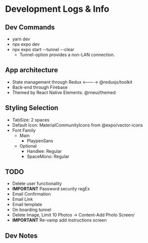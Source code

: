 # Development Logs & Info

## Dev Commands

- yarn dev
- npx expo dev
- npx expo start --tunnel --clear
  - Tunnel-option provides a non-LAN connection.

## App architecture

- State management through Redux <----> @reduxjs/toolkit
- Back-end through Firebase
- Themed by React Native Elements: @rneui/themed

## Styling Selection

- TabSize: 2 spaces
- Default Icon: MaterialCommunityIcons from @expo/vector-icons
- Font Family
  - Main
    - PlaypenSans
  - Optional
    - Handlee: Regular
    - SpaceMono: Regular
  
## TODO

- Delete user functionality
- **IMPORTANT** Password security regEx
- Email Confirmation
- Email Link
- Email template
- On boarding tunnel
- Delete Image, Limit 10 Photos -> Content-Add Photo Screen/
- **IMPORTANT** Re-vamp add instructions screen

## Dev Notes


